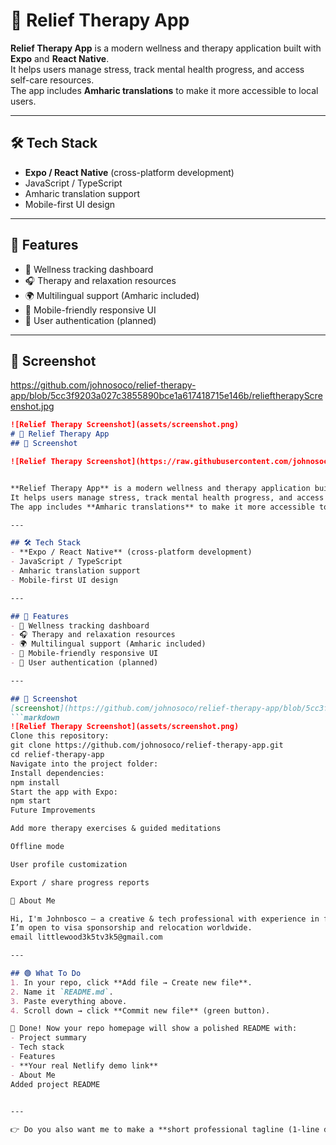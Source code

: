 # 🌿 Relief Therapy App

**Relief Therapy App** is a modern wellness and therapy application built with **Expo** and **React Native**.  
It helps users manage stress, track mental health progress, and access self-care resources.  
The app includes **Amharic translations** to make it more accessible to local users.

---

## 🛠 Tech Stack
- **Expo / React Native** (cross-platform development)  
- JavaScript / TypeScript  
- Amharic translation support  
- Mobile-first UI design  

---

## 🚀 Features
- 📝 Wellness tracking dashboard  
- 🎧 Therapy and relaxation resources  
- 🌍 Multilingual support (Amharic included)  
- 📱 Mobile-friendly responsive UI  
- 🔐 User authentication (planned)  

---

## 📸 Screenshot
https://github.com/johnosoco/relief-therapy-app/blob/5cc3f9203a027c3855890bce1a617418715e146b/relieftherapyScreenshot.jpg
```markdown
![Relief Therapy Screenshot](assets/screenshot.png)
# 🌿 Relief Therapy App
## 📸 Screenshot

![Relief Therapy Screenshot](https://raw.githubusercontent.com/johnosoco/relief-therapy-app/main/screenshot.png)


**Relief Therapy App** is a modern wellness and therapy application built with **Expo** and **React Native**.  
It helps users manage stress, track mental health progress, and access self-care resources.  
The app includes **Amharic translations** to make it more accessible to local users.

---

## 🛠 Tech Stack
- **Expo / React Native** (cross-platform development)  
- JavaScript / TypeScript  
- Amharic translation support  
- Mobile-first UI design  

---

## 🚀 Features
- 📝 Wellness tracking dashboard  
- 🎧 Therapy and relaxation resources  
- 🌍 Multilingual support (Amharic included)  
- 📱 Mobile-friendly responsive UI  
- 🔐 User authentication (planned)  

---

## 📸 Screenshot
[screenshot](https://github.com/johnosoco/relief-therapy-app/blob/5cc3f9203a027c3855890bce1a617418715e146b/relieftherapyScreenshot.jpg)
```markdown
![Relief Therapy Screenshot](assets/screenshot.png)
Clone this repository:
git clone https://github.com/johnosoco/relief-therapy-app.git
cd relief-therapy-app
Navigate into the project folder:
Install dependencies:
npm install
Start the app with Expo:
npm start
Future Improvements

Add more therapy exercises & guided meditations

Offline mode

User profile customization

Export / share progress reports

🙋 About Me

Hi, I'm Johnbosco — a creative & tech professional with experience in filmmaking, video editing, app & web development, social media, and IT management.
I’m open to visa sponsorship and relocation worldwide.
email littlewood3k5tv3k5@gmail.com

---

## 🟢 What To Do
1. In your repo, click **Add file → Create new file**.  
2. Name it `README.md`.  
3. Paste everything above.  
4. Scroll down → click **Commit new file** (green button).  

🎉 Done! Now your repo homepage will show a polished README with:  
- Project summary  
- Tech stack  
- Features  
- **Your real Netlify demo link**  
- About Me
Added project README
 

---

👉 Do you also want me to make a **short professional tagline (1-line description)** for this repo, so it looks clean when someone views your profile or searches GitHub?
